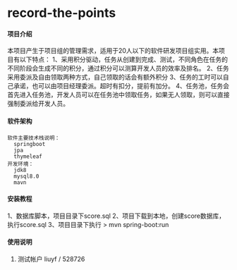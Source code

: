 # record-the-points

#### 项目介绍
  本项目产生于项目组的管理需求，适用于20人以下的软件研发项目组实用。本项目有以下特点：
    1、采用积分驱动，任务从创建到完成、测试，不同角色在任务的不同阶段会生成不同的积分，通过积分可以测算开发人员的效率及排名。
    2、任务采用委派及自由领取两种方式，自己领取的话会有额外积分
    3、任务的工时可以自己承诺，也可以由项目经理委派。超时有扣分，提前有加分。
    4、任务池，任务会首先进入任务池，开发人员可以在任务池中领取任务，如果无人领取，则可以直接强制委派给开发人员。

#### 软件架构
    软件主要技术栈说明：
      springboot
      jpa
      thymeleaf
    开发环境：
      jdk8
      mysql8.0
      mavn

#### 安装教程

  1、数据库脚本，项目目录下score.sql
  2、项目下载到本地，创建score数据库，执行score.sql
  3、项目目录下执行
    > mvn spring-boot:run

#### 使用说明

1. 测试帐户  liuyf / 528726


